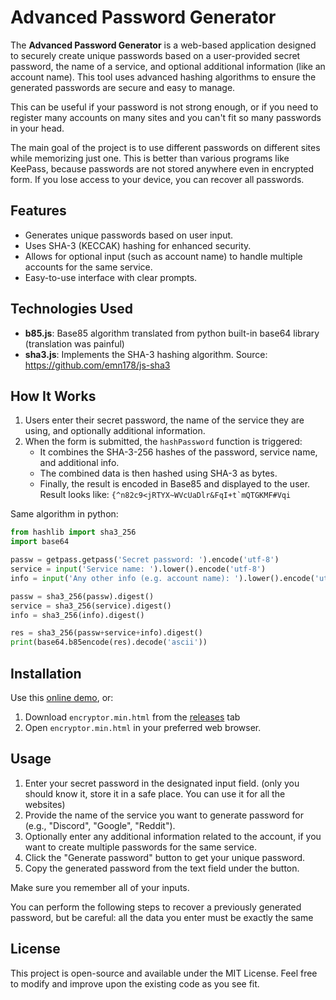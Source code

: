 # Advanced Password Generator

The **Advanced Password Generator** is a web-based application designed to securely create unique passwords based on a user-provided secret password, the name of a service, and optional additional information (like an account name). This tool uses advanced hashing algorithms to ensure the generated passwords are secure and easy to manage.

This can be useful if your password is not strong enough, or if you need to register many accounts on many sites and you can't fit so many passwords in your head.

The main goal of the project is to use different passwords on different sites while memorizing just one. This is better than various programs like KeePass, because passwords are not stored anywhere even in encrypted form. If you lose access to your device, you can recover all passwords.

## Features

- Generates unique passwords based on user input.
- Uses SHA-3 (KECCAK) hashing for enhanced security.
- Allows for optional input (such as account name) to handle multiple accounts for the same service.
- Easy-to-use interface with clear prompts.

## Technologies Used

- **b85.js**: Base85 algorithm translated from python built-in base64 library (translation was painful)
- **sha3.js**: Implements the SHA-3 hashing algorithm. Source: https://github.com/emn178/js-sha3

## How It Works

1. Users enter their secret password, the name of the service they are using, and optionally additional information.
2. When the form is submitted, the `hashPassword` function is triggered:
   - It combines the SHA-3-256 hashes of the password, service name, and additional info.
   - The combined data is then hashed using SHA-3 as bytes.
   - Finally, the result is encoded in Base85 and displayed to the user. Result looks like: ```{^n82c9<jRTYX~WVcUaDlr&FqI+t`mQTGKMF#Vqi```  
  
Same algorithm in python:
```python
from hashlib import sha3_256
import base64

passw = getpass.getpass('Secret password: ').encode('utf-8')
service = input('Service name: ').lower().encode('utf-8')
info = input('Any other info (e.g. account name): ').lower().encode('utf-8')

passw = sha3_256(passw).digest()
service = sha3_256(service).digest()
info = sha3_256(info).digest()

res = sha3_256(passw+service+info).digest()
print(base64.b85encode(res).decode('ascii'))
```

## Installation

Use this [online demo](https://github.com/xTimop/advanced-password-generator), or:
1. Download `encryptor.min.html` from the [releases](https://github.com/xTimop/advanced-password-generator/releases/latest) tab
2. Open `encryptor.min.html` in your preferred web browser.

## Usage

1. Enter your secret password in the designated input field. (only you should know it, store it in a safe place. You can use it for all the websites)
2. Provide the name of the service you want to generate password for (e.g., "Discord", "Google", "Reddit").
3. Optionally enter any additional information related to the account, if you want to create multiple passwords for the same service.
4. Click the "Generate password" button to get your unique password.
5. Copy the generated password from the text field under the button.

Make sure you remember all of your inputs.

You can perform the following steps to recover a previously generated password, but be careful: all the data you enter must be exactly the same

## License

This project is open-source and available under the MIT License. Feel free to modify and improve upon the existing code as you see fit.
